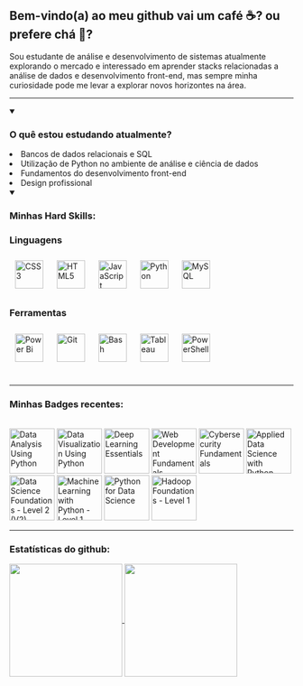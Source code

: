 ## Bem-vindo(a) ao meu github vai um café :coffee:? ou prefere chá :tea:? 

Sou estudante de análise e desenvolvimento de sistemas atualmente explorando o mercado e interessado em aprender stacks relacionadas a análise de dados e desenvolvimento front-end, mas sempre minha curiosidade pode me levar a explorar novos horizontes na área.
***
<details open>
  <summary><h3>O quê estou estudando atualmente?</h3></summary>
    <li> Bancos de dados relacionais e SQL</li>
    <li> Utilização de Python no ambiente de análise e ciência de dados</li>
    <li> Fundamentos do desenvolvimento front-end</li>
    <li> Design profissional</li>
</details>

<details open>
  <summary><h3>Minhas Hard Skills:</h3></summary>

### Linguagens  
<div align="left">  
<a href="https://www.w3schools.com/css/"title="CSS3" target="_blank"><img style="margin: 10px" src="https://profilinator.rishav.dev/skills-assets/css3-original-wordmark.svg" alt="CSS3" height="50" /></a>  
<a href="https://en.wikipedia.org/wiki/HTML5" title="HTML5" target="_blank"><img style="margin: 10px" src="https://profilinator.rishav.dev/skills-assets/html5-original-wordmark.svg" alt="HTML5" height="50" /></a>  
<a href="https://www.javascript.com/" title="Javascript" target="_blank"><img style="margin: 10px" src="https://profilinator.rishav.dev/skills-assets/javascript-original.svg" alt="JavaScript" height="50" /></a>  
<a href="https://www.python.org/" title="Python" target="_blank"><img style="margin: 10px" src="https://profilinator.rishav.dev/skills-assets/python-original.svg" alt="Python" height="50" /></a>  
<a href="https://www.mysql.com/" title="MySQL" target="_blank"><img style="margin: 10px" src="https://profilinator.rishav.dev/skills-assets/mysql-original-wordmark.svg" alt="MySQL" height="50" /></a>  
</div>  

### Ferramentas  
<div align="left">  
<a href="https://powerbi.microsoft.com/en-us/" title="Power BI"target="_blank"><img style="margin: 10px" src="https://profilinator.rishav.dev/skills-assets/powerbi.png" alt="Power Bi" height="50" /></a>  
<a href="https://github.com/" title="Git" target="_blank"><img style="margin: 10px" src="https://profilinator.rishav.dev/skills-assets/git-scm-icon.svg" alt="Git" height="50" /></a>  
<a href="https://www.gnu.org/software/bash/" title="Bash" target="_blank"><img style="margin: 10px" src="https://profilinator.rishav.dev/skills-assets/gnu_bash-icon.svg" alt="Bash" height="50" /></a>  
<a href="https://www.tableau.com/" title="Tableau" target="_blank"><img style="margin: 10px" src="https://profilinator.rishav.dev/skills-assets/tableau.svg" alt="Tableau" height="50" /></a>  
<a href="https://docs.microsoft.com/en-us/powershell/" title="PowerShell" target="_blank"><img style="margin: 10px" src="https://profilinator.rishav.dev/skills-assets/powershell.png" alt="PowerShell" height="50" /></a>  
</div>
</details>  

<br>

---

### Minhas Badges recentes:
<br>
<!--START_SECTION:badges-->
<a href="https://www.credly.com/badges/1cb8c47d-844d-4f6c-8874-d4415abd3304" title="Data Analysis Using Python"><img src="https://images.credly.com/size/80x80/images/f5bb6420-710c-4508-bd1f-df3a9d3fafb0/blob" alt="Data Analysis Using Python" width="80" height="80"></a>
<a href="https://www.credly.com/badges/1e33ed28-6edc-466c-9bfe-772cbdb7e13d" title="Data Visualization Using Python"><img src="https://images.credly.com/size/80x80/images/90baa00c-2d2b-4544-8c11-77c99068728a/blob" alt="Data Visualization Using Python" width="80" height="80"></a>
<a href="https://www.credly.com/badges/504a9e25-2c24-4205-9613-7fc0c2e9bddd" title="Deep Learning Essentials"><img src="https://images.credly.com/size/80x80/images/ef4b79d9-5b12-4d26-b4f2-a8fc22b0351b/blob" alt="Deep Learning Essentials" width="80" height="80"></a>
<a href="https://www.credly.com/badges/a5675937-a15f-4a87-85c3-46a2a4bddfaf" title="Web Development Fundamentals"><img src="https://images.credly.com/size/80x80/images/0c1c6eed-818c-4f78-bfaa-7ea8704c863a/image.png" alt="Web Development Fundamentals" width="80" height="80"></a>
<a href="https://www.credly.com/badges/d396960e-d138-4199-a084-7fcb96c88019" title="Cybersecurity Fundamentals"><img src="https://images.credly.com/size/80x80/images/50b96632-6cbb-40b7-ac0e-b83f49ff7f94/image.png" alt="Cybersecurity Fundamentals" width="80" height="80"></a>
<a href="https://www.credly.com/badges/793eb02c-d447-405c-8471-ee670c313354" title="Applied Data Science with Python - Level 2"><img src="https://images.credly.com/size/80x80/images/90b92982-adc0-4826-afeb-455be8609899/blob" alt="Applied Data Science with Python - Level 2" width="80" height="80"></a>
<a href="https://www.credly.com/badges/422725cc-0dd1-4247-8862-90c6640044d3" title="Data Science Foundations - Level 2 (V2)"><img src="https://images.credly.com/size/80x80/images/2fde0bfe-ca31-4e31-860b-a109eeb86c05/blob" alt="Data Science Foundations - Level 2 (V2)" width="80" height="80"></a>
<a href="https://www.credly.com/badges/9b1bac5f-fbec-41ac-9e49-e822e23a6148" title="Machine Learning with Python - Level 1"><img src="https://images.credly.com/size/80x80/images/ede27d34-ab6b-4eef-8808-f266564df2a2/blob" alt="Machine Learning with Python - Level 1" width="80" height="80"></a>
<a href="https://www.credly.com/badges/a0762cf2-61b4-4941-b126-43ad0761f705" title="Python for Data Science"><img src="https://images.credly.com/size/80x80/images/b40db465-587f-45eb-a854-af8630a630e7/blob" alt="Python for Data Science" width="80" height="80"></a>
<a href="https://www.credly.com/badges/03b28eae-d651-4a66-987c-a3d1126f3843" title="Hadoop Foundations - Level 1"><img src="https://images.credly.com/size/80x80/images/1e55ec7d-b57d-4ecf-92d4-d3b7887977ad/blob" alt="Hadoop Foundations - Level 1" width="80" height="80"></a>
<!--END_SECTION:badges-->

---

### Estatísticas do github:

<a href= "https://github.com/akanaul">
  <img height= 200 align=center src="https://github-readme-stats.vercel.app/api?username=akanaul&show_icons=true&theme=transparent&rank_icon=github">
<a/>

<a href= "https://github.com/akanaul">
  <img height= 200 align=center src="https://github-readme-stats.vercel.app/api/top-langs/?username=akanaul&size_weight=0.5&count_weight=0.5&theme=transparent&layout=compact">
<a/>


